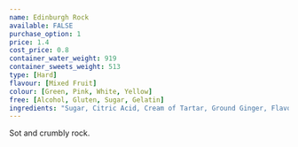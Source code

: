 ```yaml
---
name: Edinburgh Rock
available: FALSE
purchase_option: 1
price: 1.4
cost_price: 0.8
container_water_weight: 919
container_sweets_weight: 513
type: [Hard]
flavour: [Mixed Fruit]
colour: [Green, Pink, White, Yellow]
free: [Alcohol, Gluten, Sugar, Gelatin]
ingredients: "Sugar, Citric Acid, Cream of Tartar, Ground Ginger, Flavouring, E102, E124, E129, E142"
---
```

Sot and crumbly rock.
